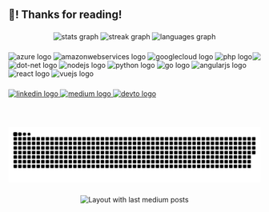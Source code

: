 <h2 align="left">👋! Thanks for reading!</h2>

###

<div align="center">
  <img src="https://github-readme-stats.vercel.app/api?username=raphaelcarlosr&hide_title=true&hide_rank=false&show_icons=true&include_all_commits=true&count_private=true&disable_animations=false&theme=dracula&locale=en&hide_border=true" height="151" alt="stats graph"  />
  <img src="https://streak-stats.demolab.com?user=raphaelcarlosr&locale=en&mode=daily&theme=dracula&hide_border=false&border_radius=5" height="150" alt="streak graph"  />
  <img src="https://github-readme-stats.vercel.app/api/top-langs?username=raphaelcarlosr&locale=en&hide_title=false&layout=compact&card_width=320&langs_count=12&theme=dracula&hide_border=false" height="150" alt="languages graph"  />
</div>

###

<img align="right" height="150" src="https://i.imgflip.com/7m0bb3.gif"  />

###

<div align="left">
  <img src="https://cdn.jsdelivr.net/gh/devicons/devicon/icons/azure/azure-original.svg" height="20" width="38" alt="azure logo"  />
  <img src="https://cdn.jsdelivr.net/gh/devicons/devicon/icons/amazonwebservices/amazonwebservices-original.svg" height="20" width="38" alt="amazonwebservices logo"  />
  <img src="https://cdn.jsdelivr.net/gh/devicons/devicon/icons/googlecloud/googlecloud-original.svg" height="20" width="38" alt="googlecloud logo"  />
  <img src="https://cdn.jsdelivr.net/gh/devicons/devicon/icons/php/php-original.svg" height="20" width="38" alt="php logo"  />
  <img src="https://cdn.jsdelivr.net/gh/devicons/devicon/icons/dot-net/dot-net-original.svg" height="20" width="38" alt="dot-net logo"  />
  <img src="https://cdn.jsdelivr.net/gh/devicons/devicon/icons/nodejs/nodejs-original.svg" height="20" width="38" alt="nodejs logo"  />
  <img src="https://cdn.jsdelivr.net/gh/devicons/devicon/icons/python/python-original.svg" height="20" width="38" alt="python logo"  />
  <img src="https://cdn.jsdelivr.net/gh/devicons/devicon/icons/go/go-original.svg" height="20" width="38" alt="go logo"  />
  <img src="https://cdn.jsdelivr.net/gh/devicons/devicon/icons/angularjs/angularjs-original.svg" height="20" width="38" alt="angularjs logo"  />
  <img src="https://cdn.jsdelivr.net/gh/devicons/devicon/icons/react/react-original.svg" height="20" width="38" alt="react logo"  />
  <img src="https://cdn.jsdelivr.net/gh/devicons/devicon/icons/vuejs/vuejs-original.svg" height="20" width="38" alt="vuejs logo"  />
</div>

###

<div align="left">
  <a href="https://go.raphaelcarlosr.dev/linkedin" target="_blank">
    <img src="https://img.shields.io/static/v1?message=LinkedIn&logo=linkedin&label=&color=0077B5&logoColor=white&labelColor=&style=for-the-badge" height="20" alt="linkedin logo"  />
  </a>
  <a href="https://go.raphaelcarlosr.dev/medium" target="_blank">
    <img src="https://img.shields.io/static/v1?message=Medium&logo=medium&label=&color=12100E&logoColor=white&labelColor=&style=for-the-badge" height="20" alt="medium logo"  />
  </a>
  <a href="https://go.raphaelcarlosr.dev/dev-to" target="_blank">
    <img src="https://img.shields.io/static/v1?message=dev.to&logo=dev.to&label=&color=0A0A0A&logoColor=white&labelColor=&style=for-the-badge" height="20" alt="devto logo"  />
  </a>
</div>

###

<br clear="both">

<img src="https://raw.githubusercontent.com/raphaelcarlosr/raphaelcarlosr/output/snake.svg" alt="Snake animation" />

###

<div align="center">
  <img src="https://github-read-medium-git-main.pahlevikun.vercel.app/latest?limit=4&username=raphaelcarlosr" alt="Layout with last medium posts"  />
</div>

###
